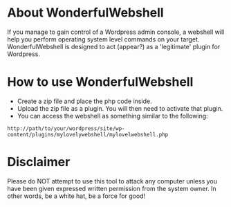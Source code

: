 # About WonderfulWebshell
If you manage to gain control of a Wordpress admin console, a webshell will help you perform operating system level commands on your target.  WonderfulWebshell is designed to act (appear?) as a 'legitimate' plugin for Wordpress.
# How to use WonderfulWebshell
- Create a zip file and place the php code inside.
- Upload the zip file as a plugin.  You will then need to activate that plugin.
- You can access the webshell as something similar to the following:

```
http://path/to/your/wordpress/site/wp-content/plugins/mylovelywebshell/mylovelwebshell.php
```

# Disclaimer
Please do NOT attempt to use this tool to attack any computer unless you have been given expressed written permission from the system owner.  In other words, be a white hat, be a force for good!
